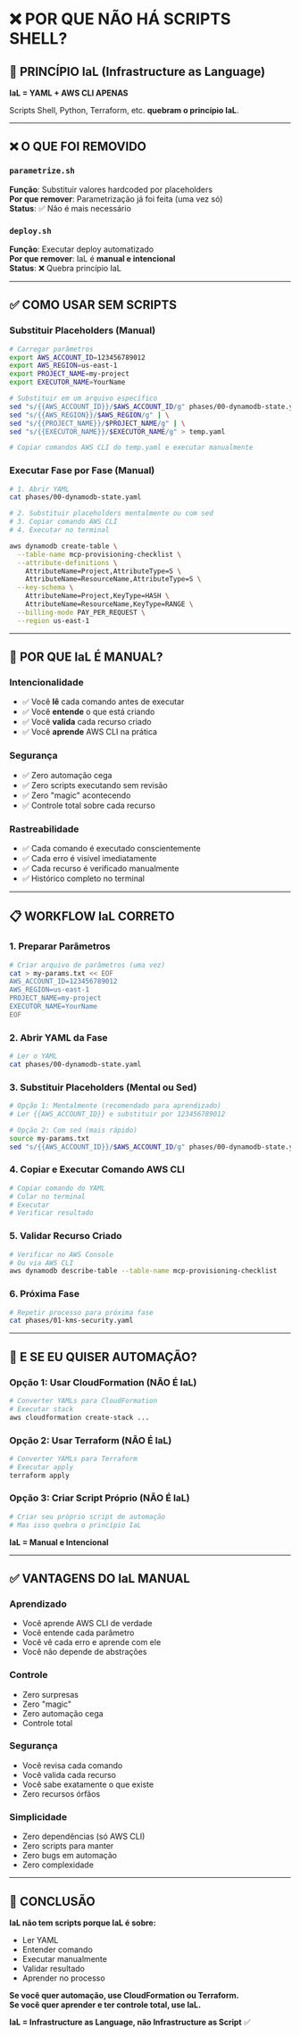 # ❌ POR QUE NÃO HÁ SCRIPTS SHELL?

## 🎯 PRINCÍPIO IaL (Infrastructure as Language)

**IaL = YAML + AWS CLI APENAS**

Scripts Shell, Python, Terraform, etc. **quebram o princípio IaL**.

---

## ❌ O QUE FOI REMOVIDO

### `parametrize.sh`
**Função**: Substituir valores hardcoded por placeholders  
**Por que remover**: Parametrização já foi feita (uma vez só)  
**Status**: ✅ Não é mais necessário

### `deploy.sh`
**Função**: Executar deploy automatizado  
**Por que remover**: IaL é **manual e intencional**  
**Status**: ❌ Quebra princípio IaL

---

## ✅ COMO USAR SEM SCRIPTS

### Substituir Placeholders (Manual)

```bash
# Carregar parâmetros
export AWS_ACCOUNT_ID=123456789012
export AWS_REGION=us-east-1
export PROJECT_NAME=my-project
export EXECUTOR_NAME=YourName

# Substituir em um arquivo específico
sed "s/{{AWS_ACCOUNT_ID}}/$AWS_ACCOUNT_ID/g" phases/00-dynamodb-state.yaml | \
sed "s/{{AWS_REGION}}/$AWS_REGION/g" | \
sed "s/{{PROJECT_NAME}}/$PROJECT_NAME/g" | \
sed "s/{{EXECUTOR_NAME}}/$EXECUTOR_NAME/g" > temp.yaml

# Copiar comandos AWS CLI do temp.yaml e executar manualmente
```

### Executar Fase por Fase (Manual)

```bash
# 1. Abrir YAML
cat phases/00-dynamodb-state.yaml

# 2. Substituir placeholders mentalmente ou com sed
# 3. Copiar comando AWS CLI
# 4. Executar no terminal

aws dynamodb create-table \
  --table-name mcp-provisioning-checklist \
  --attribute-definitions \
    AttributeName=Project,AttributeType=S \
    AttributeName=ResourceName,AttributeType=S \
  --key-schema \
    AttributeName=Project,KeyType=HASH \
    AttributeName=ResourceName,KeyType=RANGE \
  --billing-mode PAY_PER_REQUEST \
  --region us-east-1
```

---

## 🎯 POR QUE IaL É MANUAL?

### Intencionalidade
- ✅ Você **lê** cada comando antes de executar
- ✅ Você **entende** o que está criando
- ✅ Você **valida** cada recurso criado
- ✅ Você **aprende** AWS CLI na prática

### Segurança
- ✅ Zero automação cega
- ✅ Zero scripts executando sem revisão
- ✅ Zero "magic" acontecendo
- ✅ Controle total sobre cada recurso

### Rastreabilidade
- ✅ Cada comando é executado conscientemente
- ✅ Cada erro é visível imediatamente
- ✅ Cada recurso é verificado manualmente
- ✅ Histórico completo no terminal

---

## 📋 WORKFLOW IaL CORRETO

### 1. Preparar Parâmetros
```bash
# Criar arquivo de parâmetros (uma vez)
cat > my-params.txt << EOF
AWS_ACCOUNT_ID=123456789012
AWS_REGION=us-east-1
PROJECT_NAME=my-project
EXECUTOR_NAME=YourName
EOF
```

### 2. Abrir YAML da Fase
```bash
# Ler o YAML
cat phases/00-dynamodb-state.yaml
```

### 3. Substituir Placeholders (Mental ou Sed)
```bash
# Opção 1: Mentalmente (recomendado para aprendizado)
# Ler {{AWS_ACCOUNT_ID}} e substituir por 123456789012

# Opção 2: Com sed (mais rápido)
source my-params.txt
sed "s/{{AWS_ACCOUNT_ID}}/$AWS_ACCOUNT_ID/g" phases/00-dynamodb-state.yaml
```

### 4. Copiar e Executar Comando AWS CLI
```bash
# Copiar comando do YAML
# Colar no terminal
# Executar
# Verificar resultado
```

### 5. Validar Recurso Criado
```bash
# Verificar no AWS Console
# Ou via AWS CLI
aws dynamodb describe-table --table-name mcp-provisioning-checklist
```

### 6. Próxima Fase
```bash
# Repetir processo para próxima fase
cat phases/01-kms-security.yaml
```

---

## 🤔 E SE EU QUISER AUTOMAÇÃO?

### Opção 1: Usar CloudFormation (NÃO É IaL)
```bash
# Converter YAMLs para CloudFormation
# Executar stack
aws cloudformation create-stack ...
```

### Opção 2: Usar Terraform (NÃO É IaL)
```bash
# Converter YAMLs para Terraform
# Executar apply
terraform apply
```

### Opção 3: Criar Script Próprio (NÃO É IaL)
```bash
# Criar seu próprio script de automação
# Mas isso quebra o princípio IaL
```

**IaL = Manual e Intencional**

---

## ✅ VANTAGENS DO IaL MANUAL

### Aprendizado
- Você aprende AWS CLI de verdade
- Você entende cada parâmetro
- Você vê cada erro e aprende com ele
- Você não depende de abstrações

### Controle
- Zero surpresas
- Zero "magic"
- Zero automação cega
- Controle total

### Segurança
- Você revisa cada comando
- Você valida cada recurso
- Você sabe exatamente o que existe
- Zero recursos órfãos

### Simplicidade
- Zero dependências (só AWS CLI)
- Zero scripts para manter
- Zero bugs em automação
- Zero complexidade

---

## 🎯 CONCLUSÃO

**IaL não tem scripts porque IaL é sobre:**
- Ler YAML
- Entender comando
- Executar manualmente
- Validar resultado
- Aprender no processo

**Se você quer automação, use CloudFormation ou Terraform.**  
**Se você quer aprender e ter controle total, use IaL.**

**IaL = Infrastructure as Language, não Infrastructure as Script** ✅
